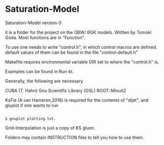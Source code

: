 # Saturation-Model
<p> Saturation-Model version-3 </p>
<p>
it is a folder for the project on the GBW/ BGK models.
Written by Tomoki Goda. 
Most functions are in "Function".
</p>

<p>
To use one needs to write "control.h", in which control macros are defined. 
default values of them can be found in the file "control-default.h"
</p>

Makefile requires environmental variable DIR set to where the "control.h" is.

Examples can be found in Run-kt.

Generally, the following are necessary

CUBA (T. Hahn)
Gnu Scientific Library (GSL)
ROOT::Minuit2

KaTie (A.van Hameren,2016) is required for the contents of "dijet", and gluplot if one wants to run 

<code>
$ gnuplot plotting.txt.
</code>

Grid-Interpolation is just a copy of KS gluon.

Folders may contain INSTRUCTION files to tell you how to use them.
